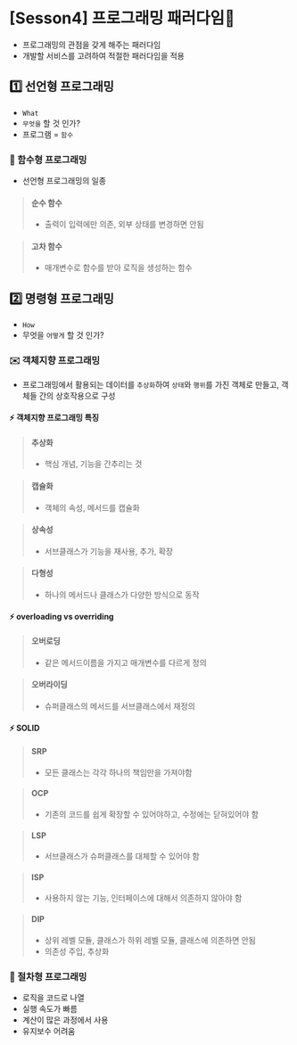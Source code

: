 # [Sesson4] 프로그래밍 패러다임💾
- 프로그래밍의 관점을 갖게 해주는 패러다임
- 개발할 서비스를 고려하여 적절한 패러다임을 적용

## 1️⃣ 선언형 프로그래밍
- `What`
- `무엇을` 할 것 인가? 
- 프로그램 = `함수`

### 🤖 함수형 프로그래밍
- 선언형 프로그래밍의 일종

>#### 순수 함수
>- 출력이 입력에만 의존, 외부 상태를 변경하면 안됨

>#### 고차 함수
>- 매개변수로 함수를 받아 로직을 생성하는 함수

## 2️⃣ 명령형 프로그래밍
- `How`
- 무엇을 `어떻게` 할 것 인가?

### ✉️ 객체지향 프로그래밍
- 프로그래밍에서 활용되는 데이터를 `추상화`하여 `상태`와 `행위`를 가진 객체로 만들고, 객체들 간의 상호작용으로 구성

#### ⚡️ 객체지향 프로그래밍 특징

>#### 추상화
>- 핵심 개념, 기능을 간추리는 것

>#### 캡슐화
>- 객체의 속성, 메서드를 캡슐화

>#### 상속성
>- 서브클래스가 기능을 재사용, 추가, 확장

>#### 다형성
>- 하나의 메서드나 클래스가 다양한 방식으로 동작

#### ⚡️ overloading vs overriding
>#### 오버로딩
>- 같은 메서드이름을 가지고 매개변수를 다르게 정의

>#### 오버라이딩
>- 슈퍼클래스의 메서드를 서브클래스에서 재정의

#### ⚡️ SOLID
>#### SRP
>- 모든 클래스는 각각 하나의 책임만을 가져야함

>#### OCP
>- 기존의 코드를 쉽게 확장할 수 있어야하고, 수정에는 닫혀있어야 함

>#### LSP
>- 서브클래스가 슈퍼클래스를 대체할 수 있어야 함

>#### ISP
>- 사용하지 않는 기능, 인터페이스에 대해서 의존하지 않아야 함

>#### DIP
>- 상위 레벨 모듈, 클래스가 하위 레벨 모듈, 클래스에 의존하면 안됨
>- 의존성 주입, 추상화

### 📩 절차형 프로그래밍
- 로직을 코드로 나열
- 실행 속도가 빠름
- 계산이 많은 과정에서 사용
- 유지보수 어려움
